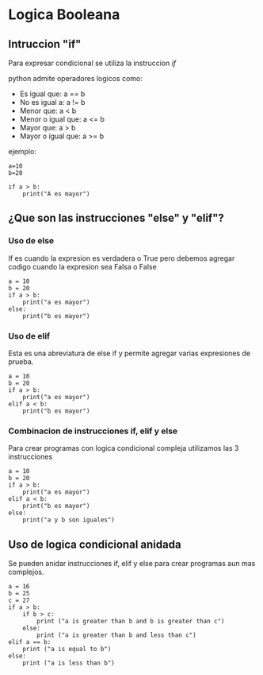 # Logica Booleana

## Intruccion "if"
Para expresar condicional se utiliza la instruccion *if*

python admite operadores logicos como:
* Es igual que: a == b
* No es igual a: a != b
* Menor que: a < b
* Menor o igual que: a <= b
* Mayor que: a > b
* Mayor o igual que: a >= b

ejemplo:
```[python]
a=10
b=20

if a > b:
    print("A es mayor")
```

## ¿Que son las instrucciones "else" y "elif"?

### Uso de else
If es cuando la expresion es verdadera o True pero debemos agregar codigo cuando la expresion sea Falsa o False

``` [python]
a = 10
b = 20
if a > b:
    print("a es mayor")
else:
    print("b es mayor")
```
### Uso de elif
Esta es una abreviatura de else if y permite agregar varias expresiones de prueba.

``` [python]
a = 10
b = 20
if a > b:
    print("a es mayor")
elif a < b:
    print("b es mayor")
```

### Combinacion de instrucciones if, elif y else
Para crear programas con logica condicional compleja utilizamos las 3 instrucciones

``` [python]
a = 10
b = 20
if a > b:
    print("a es mayor")
elif a < b:
    print("b es mayor")
else:
    print("a y b son iguales")
```

## Uso de logica condicional anidada
Se pueden anidar instrucciones if, elif y else para crear programas aun mas complejos.

``` [python]
a = 16
b = 25
c = 27
if a > b:
    if b > c:
        print ("a is greater than b and b is greater than c")
    else: 
        print ("a is greater than b and less than c")
elif a == b:
    print ("a is equal to b")
else:
    print ("a is less than b")
```



